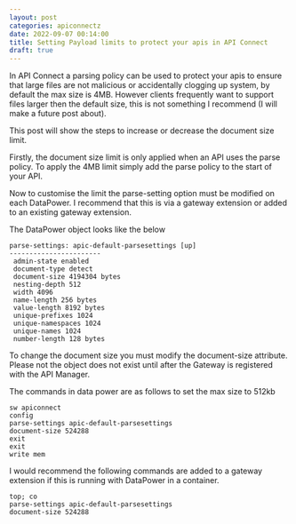 ```yaml
---
layout: post
categories: apiconnectz
date: 2022-09-07 00:14:00
title: Setting Payload limits to protect your apis in API Connect
draft: true
---
```


In API Connect a parsing policy can be used to protect your apis to ensure that large files are not malicious or accidentally clogging up system, by default the max size is 4MB.  However clients frequently want to support files larger then the default size,  this is not something I recommend (I will make a future post about).

This post will show the steps to increase or decrease the document size limit.

<!--more-->

Firstly, the document size limit is only applied when an API uses the parse policy. To apply the 4MB limit simply add the parse policy to the start of your API.

Now to customise the limit the parse-setting option must be modified on each DataPower. I recommend that this is via a gateway extension or added to an existing gateway extension.


The DataPower object looks like the below

```
parse-settings: apic-default-parsesettings [up]
-----------------------
 admin-state enabled
 document-type detect
 document-size 4194304 bytes
 nesting-depth 512
 width 4096
 name-length 256 bytes
 value-length 8192 bytes
 unique-prefixes 1024
 unique-namespaces 1024
 unique-names 1024
 number-length 128 bytes
```

To change the document size you must modify the document-size attribute. Please not the object does not exist until after the Gateway is registered with the API Manager.


The commands in data power are as follows to set the max size to 512kb

```
sw apiconnect
config
parse-settings apic-default-parsesettings
document-size 524288
exit
exit
write mem
```

I would recommend the following commands are added to a gateway extension if this is running with DataPower in a container.
```
top; co
parse-settings apic-default-parsesettings
document-size 524288
```
